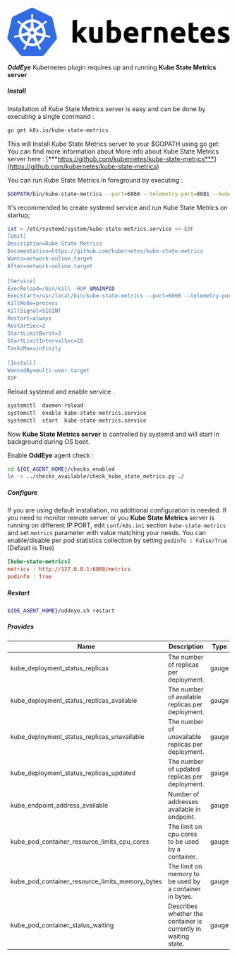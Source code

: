 ![kubernetes](../images/kubernetes.png)

***OddEye*** Kubernetes plugin requires up and running  **Kube State Metrics server**    

##### **Install**

Installation of Kube State Metrics server is easy and can be done by executing a single command :  


```bash
go get k8s.io/kube-state-metrics
```

This will Install Kube State Metrics server to your $GOPATH using go get:
You can find more information about More info about Kube State Metrics server here : [***https://github.com/kubernetes/kube-state-metrics***](https://github.com/kubernetes/kube-state-metrics)

You can run Kube State Metrics in foreground by executing : 

```bash
$GOPATH/bin/kube-state-metrics --port=6868 --telemetry-port=8081 --kubeconfig=/etc/kubernetes/admin.conf
```

It's recommended to create systemd service and run Kube State Metrics on startup; 

```bash
cat > /etc/systemd/system/kube-state-metrics.service <<-EOF
[Unit]
Description=Kube State Metrics
Documentation=https://github.com/kubernetes/kube-state-metrics
Wants=network-online.target
After=network-online.target

[Service]
ExecReload=/bin/kill -HUP $MAINPID
ExecStart=/usr/local/bin/kube-state-metrics --port=6868 --telemetry-port=8081 --kubeconfig=/etc/kubernetes/admin.conf
KillMode=process
KillSignal=SIGINT
Restart=always
RestartSec=2
StartLimitBurst=3
StartLimitIntervalSec=10
TasksMax=infinity

[Install]
WantedBy=multi-user.target
EOF
```

Reload systemd and enable service . 

```bash
systemctl  daemon-reload  
systemctl  enable kube-state-metrics.service 
systemctl  start  kube-state-metrics.service 
```

Now **Kube State Metrics server** is controlled by systemd and will start in background during OS boot. 

Enable **OddEye** agent check :
 
```bash
cd ${OE_AGENT_HOME}/checks_enabled
ln -s ../checks_available/check_kube_state_metrics.py ./
```

##### **Configure**

If you are using default installation, no additional configuration is needed.
If you need to monitor remote server or you **Kube State Metrics**  server is running on different IP:PORT, 
edit `conf/k8s.ini` section `kube-state-metrics` and set `metrics` parameter with value matching your needs.
You can enable/disable per pod statistics collection by setting ```podinfo : False/True``` (Default is True)  

```ini
[kube-state-metrics]
metrics : http://127.0.0.1:6868/metrics
podinfo : True
```

##### **Restart**

```bash
${OE_AGENT_HOME}/oddeye.sh restart
```

##### **Provides**

| Name  | Description | Type |
| ------------- | ------------- |------------- |
|kube_deployment_status_replicas|The number of replicas per deployment.|gauge|
|kube_deployment_status_replicas_available|The number of available replicas per deployment.|gauge|
|kube_deployment_status_replicas_unavailable|The number of unavailable replicas per deployment.|gauge|
|kube_deployment_status_replicas_updated|The number of updated replicas per deployment.|gauge|
|kube_endpoint_address_available|Number of addresses available in endpoint.|gauge|
|kube_pod_container_resource_limits_cpu_cores|The limit on cpu cores to be used by a container.|gauge|
|kube_pod_container_resource_limits_memory_bytes|The limit on memory to be used by a container in bytes.|gauge|
|kube_pod_container_status_waiting|Describes whether the container is currently in waiting state.|gauge|
